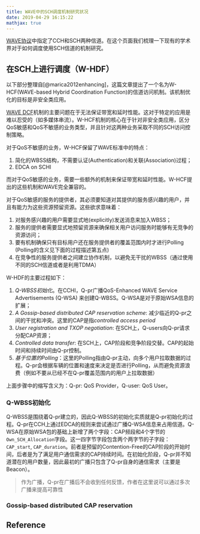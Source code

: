 ```yaml
---
title: WAVE中的SCH调度机制研究状况
date: 2019-04-29 16:15:22
mathjax: true
---
```


[WAVE协议](./)中指定了CCH和SCH两种信道。在这个页面我们梳理一下现有的学术界对于如何调度使用SCH信道的机制研究。

## 在SCH上进行调度（W-HDF）

以下部分整理自[@marica2012enhancing]，这篇文章提出了一个名为W-HCF(WAVE-based Hybrid Coordination Function)的信道访问机制。该机制优化的目标是非安全类应用。

[WAVE DCF](./wave.html)机制的主要问题在于无法保证带宽和延时性能。这对于特定的应用是难以忍受的（如多媒体串流）。W-HCF机制的核心在于针对非安全类应用，区分QoS敏感和QoS不敏感的业务类型，并且针对这两种业务采取不同的SCH访问控制策略。

对于QoS不敏感的业务，W-HCF保留了WAVE标准中的特点：

1. 简化的WBSS结构，不需要认证(Authentication)和关联(Association)过程；
2. EDCA on SCHI

而对于QoS敏感的业务，需要一些额外的机制来保证带宽和延时性能。W-HCF提出的这些机制和WAVE完全兼容的。

对于QoS敏感的服务的提供者，其必须要知道对其提供的服务感兴趣的用户，并且有能力为这些资源预留资源。这些欲求意味着：

1. 对服务感兴趣的用户需要显式地(explicitly)发送消息来加入WBSS；
2. 服务的提供者需要显式地预留资源来确保相关用户访问服务时能够有无竞争的资源访问；
3. 要有机制确保只有目标用户还在服务提供者的覆盖范围内时才进行Polling (Polling的含义见下面的过程描述第五点)
4. 在竞争性的服务提供者之间建立协作机制，以避免无干扰的WBSS（通过使用不同的SCH信道或者是利用TDMA）

W-HDF的主要过程如下：

1. *Q-WBSS初始化*。在CCHI，Q-pr广播QoS-Enhanced WAVE Service Advertisements (Q-WSA) 来创建Q-WBSS。Q-WSA是对于原始WSA信息的扩展；
2. *A Gossip-based distributed CAP reservation scheme*: 减少临近的Q-pr之间的干扰和冲突。这里的CAP是指*controlled access period*
3. *User registration and TXOP negotiation*: 在SCH上，Q-users向Q-pr请求分配CAP资源；
4. *Controlled data transfer*: 在SCH上，CAP阶段和竞争阶段交替。CAP的起始时间和持续时间由Q-pr控制。
5. *基于位置的Polling*：这里的Polling指由Q-pr主动，向多个用户拉取数据的过程。Q-pr会根据车辆的位置和速度来决定是否进行Polling，从而避免资源浪费（例如不要从已经不在Q-pr覆盖范围内的用户上拉取数据）

上面步骤中的缩写含义为：Q-pr: QoS Provider，Q-user: QoS User。

### Q-WBSS初始化

Q-WBSS是围绕着Q-pr建立的，因此Q-WBSS的初始化实质就是Q-pr初始化的过程。Q-pr在CCH上通过EDCA的规则来尝试通过广播Q-WSA信息来占用信道。Q-WSA在原始WSA包的基础上新增了两个字段：CAP频段和4个字节的`Own_SCH_Allocation`字段。这一四字节字段包含两个两字节的子字段：`CAP_start`, `CAP_duration`。前者是预留的Contention-Free的CAP阶段的开始时间，后者是为了满足用户通信需求的CAP持续时间。在初始化阶段，Q-pr并不知道潜在的用户数量，因此最初的广播只包含了Q-pr自身的通信需求（主要是Beacon）。

> 作为广播，Q-pr在广播后不会收到任何反馈，作者在这里说可以通过多次广播来提高可靠性

### Gossip-based distributed CAP reservation

## Reference
